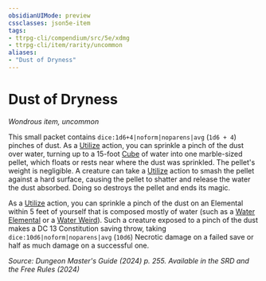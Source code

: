 ```yaml
---
obsidianUIMode: preview
cssclasses: json5e-item
tags:
- ttrpg-cli/compendium/src/5e/xdmg
- ttrpg-cli/item/rarity/uncommon
aliases: 
- "Dust of Dryness"
---
```

# Dust of Dryness
*Wondrous item, uncommon*  



This small packet contains `dice:1d6+4|noform|noparens|avg` (`1d6 + 4`) pinches of dust. As a [Utilize](/3-Mechanics/CLI/actions.md#Utilize) action, you can sprinkle a pinch of the dust over water, turning up to a 15-foot [Cube](/3-Mechanics/CLI/variant-rules/cube-area-of-effect-xphb.md) of water into one marble-sized pellet, which floats or rests near where the dust was sprinkled. The pellet's weight is negligible. A creature can take a [Utilize](/3-Mechanics/CLI/actions.md#Utilize) action to smash the pellet against a hard surface, causing the pellet to shatter and release the water the dust absorbed. Doing so destroys the pellet and ends its magic.

As a [Utilize](/3-Mechanics/CLI/actions.md#Utilize) action, you can sprinkle a pinch of the dust on an Elemental within 5 feet of yourself that is composed mostly of water (such as a [Water Elemental](/3-Mechanics/CLI/bestiary/elemental/water-elemental-xmm.md) or a [Water Weird](/3-Mechanics/CLI/bestiary/elemental/water-weird-xmm.md)). Such a creature exposed to a pinch of the dust makes a DC 13 Constitution saving throw, taking `dice:10d6|noform|noparens|avg` (`10d6`) Necrotic damage on a failed save or half as much damage on a successful one.

*Source: Dungeon Master's Guide (2024) p. 255. Available in the <span title='Systems Reference Document (5.2)'>SRD</span> and the Free Rules (2024)*